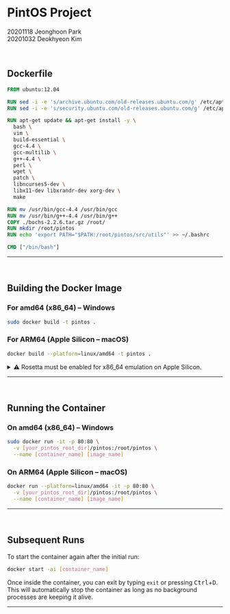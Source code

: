 
# PintOS Project

20201118 Jeonghoon Park  
20201032 Deokhyeon Kim  

<br>

## Dockerfile

```Dockerfile
FROM ubuntu:12.04

RUN sed -i -e 's/archive.ubuntu.com/old-releases.ubuntu.com/g' /etc/apt/sources.list
RUN sed -i -e 's/security.ubuntu.com/old-releases.ubuntu.com/g' /etc/apt/sources.list

RUN apt-get update && apt-get install -y \
  bash \
  vim \
  build-essential \
  gcc-4.4 \
  gcc-multilib \
  g++-4.4 \
  perl \
  wget \
  patch \
  libncurses5-dev \
  libx11-dev libxrandr-dev xorg-dev \
  make

RUN mv /usr/bin/gcc-4.4 /usr/bin/gcc
RUN mv /usr/bin/g++-4.4 /usr/bin/g++
COPY ./bochs-2.2.6.tar.gz /root/
RUN mkdir /root/pintos
RUN echo 'export PATH="$PATH:/root/pintos/src/utils"' >> ~/.bashrc

CMD ["/bin/bash"]
```

---

<br>

## Building the Docker Image

### For amd64 (x86_64) – Windows

```bash
sudo docker build -t pintos .
```

### For ARM64 (Apple Silicon – macOS)

```bash
docker build --platform=linux/amd64 -t pintos .
```

<details><summary> ⚠️ Rosetta must be enabled for x86_64 emulation on Apple Silicon. </summary>

![Rosetta Setting](https://github.com/user-attachments/assets/b73e6e6e-b851-4611-82ce-3899333feb6e)
</details>

---

<br>

## Running the Container

### On amd64 (x86_64) – Windows

```bash
sudo docker run -it -p 80:80 \
  -v [your_pintos_root_dir]/pintos:/root/pintos \
  --name [container_name] [image_name]
```

### On ARM64 (Apple Silicon – macOS)

```bash
docker run --platform=linux/amd64 -it -p 80:80 \
  -v [your_pintos_root_dir]/pintos:/root/pintos \
  --name [container_name] [image_name]
```

---

<br>

## Subsequent Runs

To start the container again after the initial run:

```bash
docker start -ai [container_name]
```

Once inside the container, you can exit by typing `exit` or pressing <kbd>Ctrl</kbd>+<kbd>D</kbd>.  
This will automatically stop the container as long as no background processes are keeping it alive.

---
